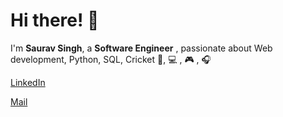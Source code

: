 # Hi there! 👋
 
I'm **Saurav Singh**, a **Software Engineer** , passionate about Web development, Python, SQL, Cricket 📱, 💻 , 🎮 , 🎧

<!-- from **India** <img src="https://upload.wikimedia.org/wikipedia/en/4/41/Flag_of_India.svg" width="18" /> .<br> -->
 
<p aligin="left">

  <!--<a href="https://saumil8200.github.io/portfolio/" target="_blank">My Website</a> &nbsp;-->

  <a href="https://www.linkedin.com/in/saurav-singh-b58965211/" target="_blank">LinkedIn</a> &nbsp;

  <!--<a href="https://instagram.com/saumil8200" target="_blank">Instagram</a> &nbsp;-->

  <!--<a href="https://twitter.com/saumil8200" target="_blank">Twitter ( X )</a> &nbsp;-->

  <a href="mailto:ishu.singh.125323@gmail.com" target="_blank">Mail</a> &nbsp;

  <!-- <a href="https://twitter.com/saumil8200" target="_blank">

    <img src="https://saumil8200.github.io/portfolio/assets/icons/TwitterX.png" width="5%">

  </a> &nbsp; -->

</p>
 
<!--<p align="left">

  <img src ="https://github-readme-stats.vercel.app/api?username=Sauravsingh111&layout=compact&show_icons=true&count_private=true&theme=darcula&hide_border=true&hide=issues&bg_color=00000000">

  <img src ="https://github-readme-stats.vercel.app/api/top-langs/?username=Sauravsingh111&layout=compact&hide_border=true&theme=darcula&bg_color=00000000&hide=">

</p>-->
 
<!--

**Saumil8200/saumil8200** is a ✨ _special_ ✨ repository because its `README.md` (this file) appears on your GitHub profile.
 
Here are some ideas to get you started:
 
- 🔭 I’m currently working on ...

- 🌱 I’m currently learning ...

- 👯 I’m looking to collaborate on ...

- 🤔 I’m looking for help with ...

- 💬 Ask me about ...

- 📫 How to reach me: ...

- 😄 Pronouns: ...

- ⚡ Fun fact: ...

-->
